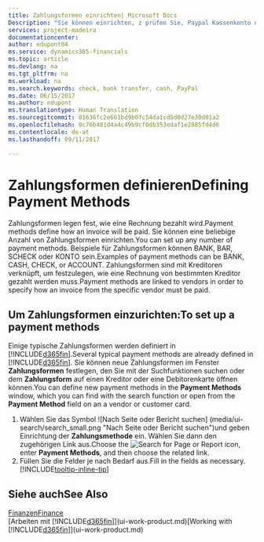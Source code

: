 ```yaml
---
title: Zahlungsformen einrichten| Microsoft Docs
Description: "Sie können einrichten, z prüfen Sie, Paypal Kassenkonto oder Banküberweisung, um festzulegen, wie eine Rechnung bezahlt wird."
services: project-madeira
documentationcenter: 
author: edupont04
ms.service: dynamics365-financials
ms.topic: article
ms.devlang: na
ms.tgt_pltfrm: na
ms.workload: na
ms.search.keywords: check, bank transfer, cash, PayPal
ms.date: 06/15/2017
ms.author: edupont
ms.translationtype: Human Translation
ms.sourcegitcommit: 81636fc2e661bd9b07c54da1cd5d0d27e30d01a2
ms.openlocfilehash: 0c76b481d4a4c49b9cf0db353edaf1e2885fd4d6
ms.contentlocale: de-at
ms.lasthandoff: 09/11/2017

---
```

# <a name="defining-payment-methods"></a><span data-ttu-id="13da8-103">Zahlungsformen definieren</span><span class="sxs-lookup"><span data-stu-id="13da8-103">Defining Payment Methods</span></span>
<span data-ttu-id="13da8-104">Zahlungsformen legen fest, wie eine Rechnung bezahlt wird.</span><span class="sxs-lookup"><span data-stu-id="13da8-104">Payment methods define how an invoice will be paid.</span></span> <span data-ttu-id="13da8-105">Sie können eine beliebige Anzahl von Zahlungsformen einrichten.</span><span class="sxs-lookup"><span data-stu-id="13da8-105">You can set up any number of payment methods.</span></span> <span data-ttu-id="13da8-106">Beispiele für Zahlungsformen können BANK, BAR, SCHECK oder KONTO sein.</span><span class="sxs-lookup"><span data-stu-id="13da8-106">Examples of payment methods can be BANK, CASH, CHECK, or ACCOUNT.</span></span>
<span data-ttu-id="13da8-107">Zahlungsformen sind mit Kreditoren verknüpft, um festzulegen, wie eine Rechnung von bestimmten Kreditor gezahlt werden muss.</span><span class="sxs-lookup"><span data-stu-id="13da8-107">Payment methods are linked to vendors in order to specify how an invoice from the specific vendor must be paid.</span></span>

## <a name="to-set-up-a-payment-methods"></a><span data-ttu-id="13da8-108">Um Zahlungsformen einzurichten:</span><span class="sxs-lookup"><span data-stu-id="13da8-108">To set up a payment methods</span></span>
<span data-ttu-id="13da8-109">Einige typische Zahlungsformen werden definiert in [!INCLUDE[d365fin](includes/d365fin_md.md)].</span><span class="sxs-lookup"><span data-stu-id="13da8-109">Several typical payment methods are already defined in [!INCLUDE[d365fin](includes/d365fin_md.md)].</span></span> <span data-ttu-id="13da8-110">Sie können neue Zahlungsformen im Fenster **Zahlungsformen** festlegen, den Sie mit der Suchfunktionen suchen oder dem **Zahlungsform** auf einen Kreditor oder eine Debitorenkarte öffnen können.</span><span class="sxs-lookup"><span data-stu-id="13da8-110">You can define new payment methods in the **Payment Methods** window, which you can find with the search function or open from the **Payment Method** field on an a vendor or customer card.</span></span>
1. <span data-ttu-id="13da8-111">Wählen Sie das Symbol ![Nach Seite oder Bericht suchen] (media/ui-search/search_small.png "Nach Seite oder Bericht suchen")und geben Einrichtung der **Zahlungsmethode** ein. Wählen Sie dann den zugehörigen Link aus.</span><span class="sxs-lookup"><span data-stu-id="13da8-111">Choose the ![Search for Page or Report](media/ui-search/search_small.png "Search for Page or Report icon") icon, enter **Payment Methods**, and then choose the related link.</span></span>
2. <span data-ttu-id="13da8-112">Füllen Sie die Felder je nach Bedarf aus.</span><span class="sxs-lookup"><span data-stu-id="13da8-112">Fill in the fields as necessary.</span></span> [!INCLUDE[tooltip-inline-tip](includes/tooltip-inline-tip_md.md)]

## <a name="see-also"></a><span data-ttu-id="13da8-113">Siehe auch</span><span class="sxs-lookup"><span data-stu-id="13da8-113">See Also</span></span>
[<span data-ttu-id="13da8-114">Finanzen</span><span class="sxs-lookup"><span data-stu-id="13da8-114">Finance</span></span>](finance.md)  
<span data-ttu-id="13da8-115">[Arbeiten mit [!INCLUDE[d365fin](includes/d365fin_md.md)]](ui-work-product.md)</span><span class="sxs-lookup"><span data-stu-id="13da8-115">[Working with [!INCLUDE[d365fin](includes/d365fin_md.md)]](ui-work-product.md)</span></span>  

